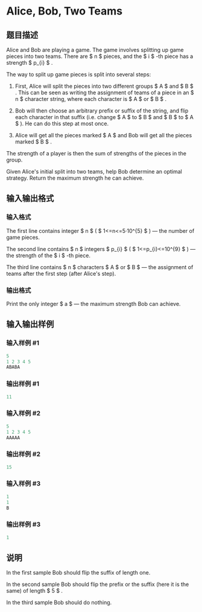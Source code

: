 # Alice, Bob, Two Teams

## 题目描述

Alice and Bob are playing a game. The game involves splitting up game pieces into two teams. There are $ n $ pieces, and the $ i $ -th piece has a strength $ p_{i} $ .

The way to split up game pieces is split into several steps:

1. First, Alice will split the pieces into two different groups $ A $ and $ B $ . This can be seen as writing the assignment of teams of a piece in an $ n $ character string, where each character is $ A $ or $ B $ .

2. Bob will then choose an arbitrary prefix or suffix of the string, and flip each character in that suffix (i.e. change $ A $ to $ B $ and $ B $ to $ A $ ). He can do this step at most once.

3. Alice will get all the pieces marked $ A $ and Bob will get all the pieces marked $ B $ .

The strength of a player is then the sum of strengths of the pieces in the group.

Given Alice's initial split into two teams, help Bob determine an optimal strategy. Return the maximum strength he can achieve.

## 输入输出格式

### 输入格式

The first line contains integer $ n $ ( $ 1<=n<=5·10^{5} $ ) — the number of game pieces.

The second line contains $ n $ integers $ p_{i} $ ( $ 1<=p_{i}<=10^{9} $ ) — the strength of the $ i $ -th piece.

The third line contains $ n $ characters $ A $ or $ B $ — the assignment of teams after the first step (after Alice's step).

### 输出格式

Print the only integer $ a $ — the maximum strength Bob can achieve.

## 输入输出样例

### 输入样例 #1

```cpp
5
1 2 3 4 5
ABABA

```
### 输出样例 #1

```cpp
11

```
### 输入样例 #2

```cpp
5
1 2 3 4 5
AAAAA

```
### 输出样例 #2

```cpp
15

```
### 输入样例 #3

```cpp
1
1
B

```
### 输出样例 #3

```cpp
1

```
## 说明

In the first sample Bob should flip the suffix of length one.

In the second sample Bob should flip the prefix or the suffix (here it is the same) of length $ 5 $ .

In the third sample Bob should do nothing.

